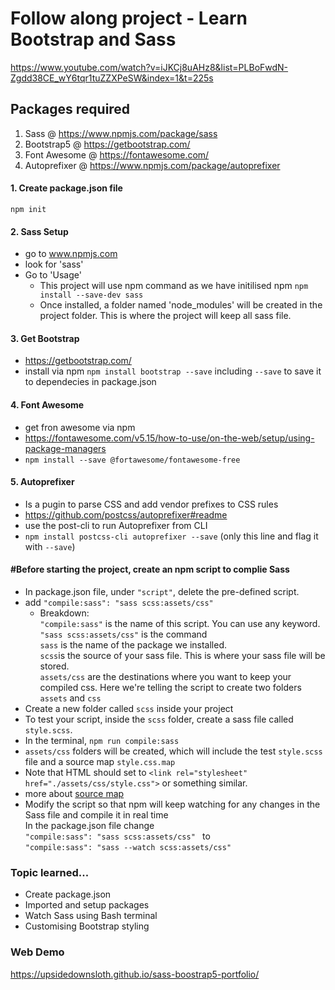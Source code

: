 # Follow along project - Learn Bootstrap and Sass
https://www.youtube.com/watch?v=iJKCj8uAHz8&list=PLBoFwdN-Zgdd38CE_wY6tqr1tuZZXPeSW&index=1&t=225s

## Packages required
1. Sass @ https://www.npmjs.com/package/sass
2. Bootstrap5 @ https://getbootstrap.com/
3. Font Awesome @ https://fontawesome.com/
4. Autoprefixer @ https://www.npmjs.com/package/autoprefixer

#### 1. Create package.json file
```npm init```

#### 2. Sass Setup
- go to www.npmjs.com
- look for 'sass'
- Go to 'Usage'
    - This project will use npm command as we have initilised npm
    ```npm install --save-dev sass```
    - Once installed, a folder named 'node_modules' will be created in the project folder. This is where the project will keep all sass file.

#### 3. Get Bootstrap
- https://getbootstrap.com/
- install via npm ``npm install bootstrap --save``
    including ``--save`` to save it to dependecies in package.json

#### 4. Font Awesome
- get fron awesome via npm
- https://fontawesome.com/v5.15/how-to-use/on-the-web/setup/using-package-managers
- ``npm install --save @fortawesome/fontawesome-free``

#### 5. Autoprefixer
- Is a pugin to parse CSS and add vendor prefixes to CSS rules
- https://github.com/postcss/autoprefixer#readme
- use the post-cli to run Autoprefixer from CLI
- ``npm install postcss-cli autoprefixer --save`` (only this line and flag it with ``--save``)

#### #Before starting the project, create an npm script to complie Sass
- In package.json file, under ``"script"``, delete the pre-defined script.
- add ``"compile:sass": "sass scss:assets/css" `` 
    - Breakdown: <br>
    ``"compile:sass"`` is the name of this script. You can use any keyword. <br>
    `` "sass scss:assets/css" `` is the command 
    <br> ``sass`` is the name of the package we installed. 
    <br> ``scss``is the source of your sass file. This is where your sass file will be stored.
    <br> ``assets/css`` are the destinations where you want to keep your compiled css. Here we're telling the script to create two folders ``assets`` and ``css``
- Create a new folder called ``scss`` inside your project
- To test your script, inside the ``scss`` folder, create a sass file called ``style.scss``.
- In the terminal, ``npm run compile:sass``
- ``assets/css`` folders will be created, which will include the test ``style.scss`` file and a source map ``style.css.map``
- Note that HTML should set to ``<link rel="stylesheet" href="./assets/css/style.css">`` or something similar.
- more about <a href="https://youtu.be/iJKCj8uAHz8?list=PLBoFwdN-Zgdd38CE_wY6tqr1tuZZXPeSW&t=945">source map</a>
- Modify the script so that npm will keep watching for any changes in the Sass file and compile it in real time
<br> In the package.json file change <br> ``"compile:sass": "sass scss:assets/css" `` to <br> ``"compile:sass": "sass --watch scss:assets/css" ``

### Topic learned...
- Create package.json
- Imported and setup packages
- Watch Sass using Bash terminal
- Customising Bootstrap styling

### Web Demo
https://upsidedownsloth.github.io/sass-boostrap5-portfolio/

